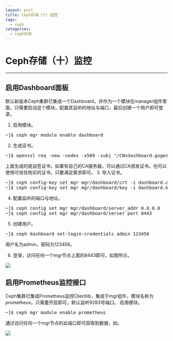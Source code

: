 ```yaml
---
layout: post
title: Ceph存储（十）监控
tags: 
  - ceph
categories:
  - Ceph存储
---
```

# Ceph存储（十）监控
---
## 启用Dashboard面板
默认新版本Ceph集群已集成一个Dashboard，并作为一个模块在manager组件里面，只需要启动这个模块，配置其监听的地址与端口，最后创建一个用户即可登录。
1.  启用模块。

<pre>
~]$ ceph mgr module enable dashboard
</pre>
2.  生成证书。

<pre>
~]$ openssl req -new -nodes -x509 -subj "/CN=dashboard.gogen.cn" -days 3650 -keyout dashboard.key -out dashboard.crt -extensions v3_ca
</pre>
上面生成的是自签证书，如果有自己的CA服务器，可以通过CA颁发证书。也可以使用可信任购买的证书，只要满足需求即可。
3.  导入证书。

<pre>
~]$ ceph config-key set mgr mgr/dashboard/crt -i dashboard.crt
~]$ ceph config-key set mgr mgr/dashboard/key -i dashboard.key
</pre>
4.   配置监听的端口与地址。

<pre>
~]$ ceph config set mgr mgr/dashboard/server_addr 0.0.0.0
~]$ ceph config set mgr mgr/dashboard/server_port 8443
</pre>
5.  创建用户。

<pre>
~]$ ceph dashboard set-login-credentials admin 123456
</pre>
用户名为admin，密码为123456。

6.   登录，访问任何一个mgr节点上面的8443即可，如图所示。

[![](http://121.43.168.35/wp-content/uploads/2019/05/M1LKCTS4YSOKZMUV@J-1024x557.png)](https://www.linux-note.cn/wp-content/uploads/2019/05/M1LKCTS4YSOKZMUV@J.png)
## 启用Prometheus监控接口
Ceph集群已集成Prometheus监控Clientlib，集成于mgr组件，模块名称为prometheus，只需要开启即可，默认监听9283号端口。
启用模块。

<pre>
~]$ ceph mgr module enable prometheus
</pre>
通过访问任何一个mgr节点的此端口即可获取到数据，如。

[![](http://121.43.168.35/wp-content/uploads/2019/05/1-3.png)](https://www.linux-note.cn/wp-content/uploads/2019/05/1-3.png)
